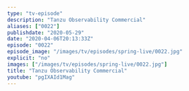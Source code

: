 ```yaml
---
type: "tv-episode"
description: "Tanzu Observability Commercial"
aliases: ["0022"]
publishdate: "2020-05-29"
date: "2020-04-06T20:13:33Z"
episode: "0022"
episode_image: "/images/tv/episodes/spring-live/0022.jpg"
explicit: "no"
images: ["/images/tv/episodes/spring-live/0022.jpg"]
title: "Tanzu Observability Commercial"
youtube: "pgIXAId1Mag"
---
```


